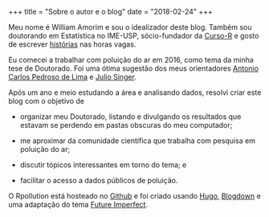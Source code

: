 +++
title = "Sobre o autor e o blog"
date = "2018-02-24"
+++

Meu nome é William Amorim e sou o idealizador deste blog. Também sou doutorando em Estatística no IME-USP, sócio-fundador da [Curso-R](cusro-r.com) e gosto de escrever [histórias](https://www.wattpad.com/user/WilliamAmorim5) nas horas vagas. 

Eu comecei a trabalhar com poluição do ar em 2016, como tema da minha tese de Doutorado. Foi uma ótima sugestão dos meus orientadores [Antonio Carlos Pedroso de Lima](https://www.ime.usp.br/~acarlos/doku.php) e [Julio Singer](https://www.ime.usp.br/~jmsinger/doku.php).

Após um ano e meio estudando a área e analisando dados, resolvi criar este blog com o objetivo de

- organizar meu Doutorado, listando e divulgando os resultados que estavam se perdendo em pastas obscuras do meu computador;

- me aproximar da comunidade científica que trabalha com pesquisa em poluição do ar;

- discutir tópicos interessantes em torno do tema; e

- facilitar o acesso a dados públicos de poluição.

O Rpollution está hosteado no [Github](https://github.com/williamorim/Rpollution) e foi criado usando [Hugo](https://gohugo.io/), [Blogdown](https://github.com/rstudio/blogdown) e uma adaptação do tema [Future Imperfect](https://themes.gohugo.io/theme/future-imperfect/).

